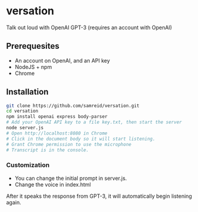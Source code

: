 # versation
Talk out loud with OpenAI GPT-3 (requires an account with OpenAI)

## Prerequesites
* An account on OpenAI, and an API key
* NodeJS + npm
* Chrome

## Installation
```bash
git clone https://github.com/samreid/versation.git
cd versation
npm install openai express body-parser
# Add your OpenAI API key to a file key.txt, then start the server
node server.js
# Open http://localhost:8080 in Chrome
# Click in the document body so it will start listening. 
# Grant Chrome permission to use the microphone
# Transcript is in the console.
```

### Customization
* You can change the initial prompt in server.js.
* Change the voice in index.html

After it speaks the response from GPT-3, it will automatically begin listening again.
